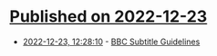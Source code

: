 # [Published on 2022-12-23](index.md)

* [2022-12-23, 12:28:10](https://news.ycombinator.com/item?id=34105063) - [BBC Subtitle Guidelines](https://www.bbc.co.uk/accessibility/forproducts/guides/subtitles/)

